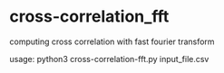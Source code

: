 # cross-correlation_fft
computing cross correlation with fast fourier transform

usage: python3 cross-correlation-fft.py input_file.csv
